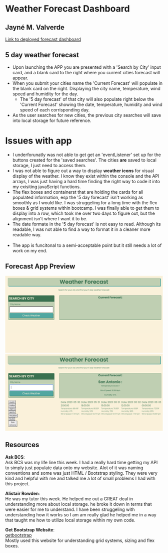 # Weather Forecast Dashboard
## Jayné M. Valverde
[Link to deployed forecast dashboard](https://jaynevalverde.github.io/weather-forecast-dashboard/)

## 5 day weather forecast 
* Upon launching the APP you are presented with a 'Search by City' input card, and a blank card to the right where you current cities forecast will appear.
* When you submit your cities name the 'Current Forecast' will populate in the blank card on the right. Displaying the city name, temperature, wind speed and humidity for the day. 
    * The '5 day forecast' of that city will also populate right below the 'Current Forecast' showing the date, temperature, humidity and wind speed of each corrisponding day.
* As the user searches for new cities, the previous city searches will save into local storage for future reference. 

# Issues with app 
* I underforunatly was not able to get get an 'eventListener' set up for the buttons created for the 'saved searches'. The cities **are** saved to local storage, I just need to access them. 
* I was not able to figure out a way to display **weather icons** for visual display of the weather. I know they exist within the console and the API arrays, I was just having a hard time finding the right way to code it into my exisiting javaScript functions.
* The flex boxes and containerst that are holding the cards for all populated information, esp the '5 day forecast' isn't working as smoothly as I would like. I was struggeling for a long time with the flex boxes & grid systems within bootcamp. I was finally able to get them to display into a row, which took me over two days to figure out, but the alignment isn't where I want it to be. 
* The date formate in the '5 day forecast' is not easy to read. Although its readable, I was not able to find a way to format it in a cleaner more readable way. 
 <br> <br> 
* The app is funcitonal to a semi-acceptable point but it still needs a lot of work on my end. 


## Forecast App Preview 
![screenshot one](./assests/images/ss-1.png)
![screenshot two](./assests/images/ss-2.png)

## Resources 

**Ask BCS**: <br>
Ask BCS was my life line this week. I had a really hard time getting my API to simply just populate data onto my website. Alot of it was naming conventions and some was just HTML / Bootstrap styling. They were very kind and helpful with me and talked me a lot of small problems I had with this project. 

**Alistair Rowden**: <br>
He was my tutor this week. He helped me out a GREAT deal in understanding more about local storage. he broke it down in terms that were easier for me to understand. I have been struggeling with understanding how it works so I am am really glad he helped me in a way that taught me how to utilize local storage within my own code. 

**Get Bootstrap Website**: <br>
[getbootstrap](https://getbootstrap.com/docs/4.0/utilities/flex/) <br>
Mostly used this website for understanding grid systems, sizing and flex boxes. 